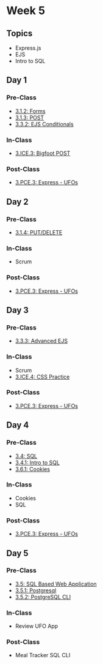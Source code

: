# Week 5

## Topics

* Express.js
* EJS
* Intro to SQL

## Day 1

### Pre-Class

* [3.1.2: Forms](../../3-back-end-application/3.1-intro-to-express-js/3.1.2-html-forms.md)
* [3.1.3: POST](../../3-back-end-application/3.1-intro-to-express-js/3.1.3-post-request.body.md)
* [3.3.2: EJS Conditionals](../../3-back-end-application/3.3-intro-to-ejs/3.3.2-ejs-conditionals.md)

### In-Class

* [3.ICE.3: Bigfoot POST](../../3-back-end-application/3.ice-in-class-exercises/3.ice.3-bigfoot-post.md)

### Post-Class

* [3.PCE.3: Express - UFOs](../../3-back-end-application/3.pce-post-class-exercises/3.pce.3-express-ufos.md)

## Day 2

### Pre-Class

* [3.1.4: PUT/DELETE](../../3-back-end-application/3.1-intro-to-express-js/3.1.4-put-delete.md)

### In-Class

* Scrum

### Post-Class

* [3.PCE.3: Express - UFOs](../../3-back-end-application/3.pce-post-class-exercises/3.pce.3-express-ufos.md)

## Day 3

### Pre-Class

* [3.3.3: Advanced EJS](../../3-back-end-application/3.3-intro-to-ejs/3.3.3-advanced-ejs.md)

### In-Class

* Scrum
* [3.ICE.4: CSS Practice](../../3-back-end-application/3.ice-in-class-exercises/3.ice.4-css-practice.md)

### **Post-Class**

* [3.PCE.3: Express - UFOs](../../3-back-end-application/3.pce-post-class-exercises/3.pce.3-express-ufos.md)

## Day 4

### Pre-Class

* [3.4: SQL](../../3-back-end-application/3.4-sql/)
* [3.4.1: Intro to SQL](../../3-back-end-application/3.4-sql/3.4.1-intro-to-sql.md)
* [3.6.1: Cookies](../../3-back-end-application/3.6-user-auth/3.6.1-cookies.md)

### In-Class

* Cookies
* SQL

### Post-Class

* [3.PCE.3: Express - UFOs](../../3-back-end-application/3.pce-post-class-exercises/3.pce.3-express-ufos.md)

## Day 5

### Pre-Class

* [3.5: SQL Based Web Application](../../3-back-end-application/3.5-sql-based-web-application/)
* [3.5.1: Postgresql](../../3-back-end-application/3.5-sql-based-web-application/3.5.1-postgresql.md)
* [3.5.2: PostgreSQL CLI](../../3-back-end-application/3.5-sql-based-web-application/3.5.2-postgresql-cli.md)

### In-Class

* Review UFO App

### Post-Class

* Meal Tracker SQL CLI

